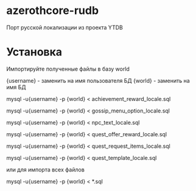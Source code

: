 # azerothcore-rudb
Порт русской локализации из проекта YTDB
# Установка
Импортируйте полученные файлы в базу world

{username} - заменить на имя пользователя БД
{world} - заменить на имя БД

mysql -u{username} -p {world} < achievement_reward_locale.sql

mysql -u{username} -p {world} < gossip_menu_option_locale.sql

mysql -u{username} -p {world} < npc_text_locale.sql

mysql -u{username} -p {world} < quest_offer_reward_locale.sql

mysql -u{username} -p {world} < quest_request_items_locale.sql

mysql -u{username} -p {world} < quest_template_locale.sql

или для импорта всех файлов

mysql -u{username} -p {world} < *.sql
